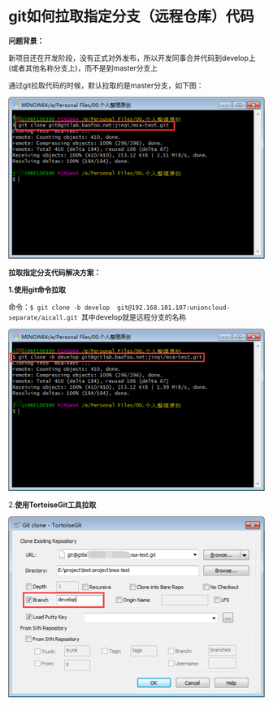 # git如何拉取指定分支（远程仓库）代码

**问题背景：**

新项目还在开发阶段，没有正式对外发布，所以开发同事合并代码到develop上\(或者其他名称分支上\)，而不是到master分支上

通过git拉取代码的时候，默认拉取的是master分支，如下图：

![](/assets/1090314-20180712173108722-558719819.png)

**拉取指定分支代码解决方案：**

**1.使用git命令拉取**

命令：`$ git clone -b develop  git@192.168.101.107:unioncloud-separate/aicall.git `其中develop就是远程分支的名称

![](/assets/1090314-20180712172935632-92877235.png)

2.**使用TortoiseGit工具拉取**

![](/assets/1090314-20180712172548667-434230880.png)



